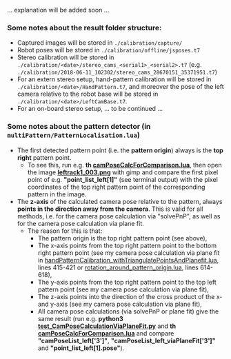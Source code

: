 ... explanation will be added soon ...

### Some notes about the result folder structure:
* Captured images will be stored in ``./calibration/capture/``
* Robot poses will be stored in ``./calibration/offline/jsposes.t7``
* Stereo calibration will be stored in ``./calibration/<date>/stereo_cams_<serial1>_<serial2>.t7`` (e.g. ``./calibration/2018-06-11_102302/stereo_cams_28670151_35371951.t7``)
* For an extern stereo setup, hand-pattern calibration will be stored in ``./calibration/<date>/HandPattern.t7``, and moreover the pose of the left camera relative to the robot base will be stored in ``./calibration/<date>/LeftCamBase.t7``.
* For an on-board stereo setup, ... to be continued ...


### Some notes about the pattern detector (in ``multiPattern/PatternLocalisation.lua``) 
* The first detected pattern point (i.e. the **pattern origin**) always is the **top right** pattern point.
  * To see this, run e.g. **th [camPoseCalcForComparison.lua](https://github.com/Xamla/prototyping_altrogge/blob/master/pipette_tip_detection/camPoseCalcForComparison.lua)**, then open the image **[leftrack1_003.png](https://github.com/Xamla/prototyping_altrogge/blob/master/pipette_tip_detection/leftrack1_003.png)** with gimp and compare the first pixel point of e.g. **"point_list_left\[1\]"** (see terminal output) with the pixel coordinates of the top right pattern point of the corresponding pattern in the image.
* The **z-axis** of the calculated camera pose relative to the pattern, always **points in the direction away from the camera**.
  This is valid for all methods, i.e. for the camera pose calculation via "solvePnP", as well as for the camera pose calculation via plane fit.
  * The reason for this is that:
    * The pattern origin is the top right pattern point (see above),
    * The x-axis points from the top right pattern point to the bottom right pattern point (see my camera pose calculation via plane fit in [handPatternCalibration_withTriangulatePointsAndPlanefit.lua](https://github.com/Xamla/prototyping_altrogge/blob/master/calibration/handPatternCalibration_withTriangulatePointsAndPlanefit.lua), lines 415-421 or [rotation_around_pattern_origin.lua](https://github.com/Xamla/prototyping_altrogge/blob/master/calibration/rotation_around_pattern_origin.lua), lines 614-618),
    * The y-axis points from the top right pattern point to the top left pattern point (see my camera pose calculation via plane fit),
    * The z-axis points into the direction of the cross product of the x- and y-axis (see my camera pose calculation via plane fit),
    * All camera pose calculations (via solvePnP or plane fit) give the same result (run e.g. **python3 [test_CamPoseCalculationViaPlaneFit.py](https://github.com/Xamla/prototyping_altrogge/blob/master/pipette_tip_detection/test_CamPoseCalculationViaPlaneFit.py)** and **th [camPoseCalcForComparison.lua](https://github.com/Xamla/prototyping_altrogge/blob/master/pipette_tip_detection/camPoseCalcForComparison.lua)** and compare **"camPoseList_left['3']"**, **"camPoseList_left_viaPlaneFit['3']"** and **"point_list_left[1].pose"**).

